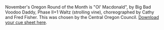November's Oregon Round of the Month is "Ol' Macdonald", by Big Bad Voodoo Daddy, Phase II+1 Waltz (strolling vine), choreographed by Cathy and Fred Fisher. This was chosen by the Central Oregon Council.
[Download your cue sheet here](https://www.roundalab.org/CuesheetsDL2/Ol'%20MacDonald,%20Fisher,%20C&F__2+1.pdf).
